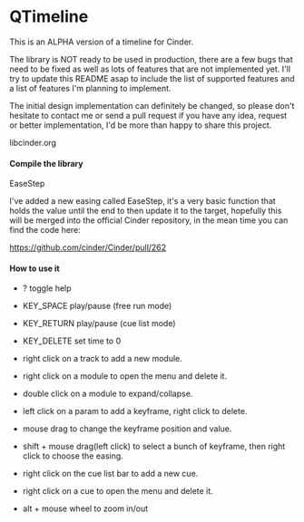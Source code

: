 QTimeline
=========

This is an ALPHA version of a timeline for Cinder. 

The library is NOT ready to be used in production, there are a few bugs that need to be fixed as well as lots of features that are not implemented yet. I'll try to update this README asap to include the list of supported features and a list of features I'm planning to implement.

The initial design implementation can definitely be changed, so please don't hesitate to contact me or send a pull request if you have any idea, request or better implementation, I'd be more than happy to share this project.


libcinder.org


#### Compile the library

EaseStep

I've added a new easing called EaseStep, it's a very basic function that holds the value until the end to then update it to the target, hopefully this will be merged into the official Cinder repository, in the mean time you can find the code here:

https://github.com/cinder/Cinder/pull/262


#### How to use it

* ?				toggle help
* KEY_SPACE		play/pause (free run mode)
* KEY_RETURN		play/pause (cue list mode)
* KEY_DELETE		set time to 0


* right click on a track to add a new module.
* right click on a module to open the menu and delete it.
* double click on a module to expand/collapse.

* left click on a param to add a keyframe, right click to delete.
* mouse drag to change the keyframe position and value.
* shift + mouse drag(left click) to select a bunch of keyframe, then right click to choose the easing.

* right click on the cue list bar to add a new cue.
* right click on a cue to open the menu and delete it.

* alt + mouse wheel to zoom in/out